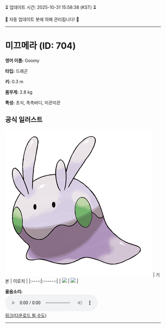 
⏳ 업데이트 시간: 2025-10-31 15:58:38 (KST) ⏳

🤖 자동 업데이트 봇에 의해 관리됩니다! 🤖

---

# 미끄메라 (ID: 704)
**영어 이름:** Goomy

**타입:** 드래곤

**키:** 0.3 m

**몸무게:** 2.8 kg

**특성:** 초식, 촉촉바디, 미끈미끈

## 공식 일러스트
![](https://raw.githubusercontent.com/PokeAPI/sprites/master/sprites/pokemon/other/official-artwork/704.png)
| 기본 | 이로치 |
|:----:|:------:|
| <img src="http://play.pokemonshowdown.com/sprites/ani/goomy.gif" width="200"> | <img src="http://play.pokemonshowdown.com/sprites/ani-shiny/goomy.gif" width="200"> |

**울음소리:**<br><audio controls src="https://raw.githubusercontent.com/PokeAPI/cries/main/cries/pokemon/latest/704.ogg"></audio><br> [링크(다운로드 될 수도)](https://raw.githubusercontent.com/PokeAPI/cries/main/cries/pokemon/latest/704.ogg)


---
